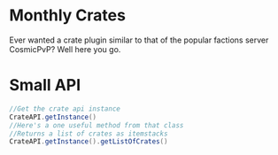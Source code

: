 # Monthly Crates
Ever wanted a crate plugin similar to that of the popular factions server CosmicPvP? Well here you go.
# Small API
```java
//Get the crate api instance
CrateAPI.getInstance()
//Here's a one useful method from that class
//Returns a list of crates as itemstacks
CrateAPI.getInstance().getListOfCrates() 
```
